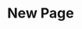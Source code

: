 ---
layout: information-page
title: New Page
page_blocks:
header_image:
description:
slug:
published: false
---